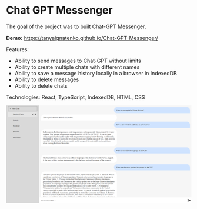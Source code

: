# Chat GPT Messenger
The goal of the project was to built Chat-GPT Messenger.

__Demo:__ https://tanyaignatenko.github.io/Chat-GPT-Messenger/

Features:
- Ability to send messages to Chat-GPT without limits
- Ability to create multiple chats with different names
- Ability to save a message history locally in a browser in IndexedDB
- Ability to delete messages
- Ability to delete chats

Technologies: React, TypeScript, IndexedDB, HTML, CSS

![App demo](assets/demo.png)
